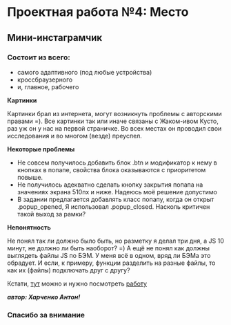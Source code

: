 # Проектная работа №4: Место

## Мини-инстаграмчик

### Состоит из всего:

* самого адаптивного (под любые устройства)
* кроссбраузерного
* и, главное, рабочего

**Картинки**

Картинки брал из интернета, могут возникнуть проблемы с авторскими правами =). Все картинки 
так или иначе связаны с Жаком-ивом Кусто, раз уж он у нас на первой страничке. Во всех местах он проводил свои исследования и во многом (везде) преуспел.

**Некоторые проблемы**

* Не совсем получилось добавить блок .btn и модификатор к нему в кнопках в попапе, свойства блока оказываются с приоритетом повыше. 
* Не получилось адекватно сделать кнопку закрытия попапа на значениях экрана 510пх и ниже. Надеюсь моё решение допустимо
* В задании предлагается добавлять класс попапу, когда он открыт .popup_opened, Я использовал .popup_closed. Насколь критичен такой выход за рамки?

**Непонятность**

 Не понял так ли должно было быть, но разметку я делал три дня, а JS 10 минут, не должно ли быть наоборот? =)
 А ещё не понял как должны выглядеть файлы JS по БЭМ. У меня всё в одном, вряд ли БЭМа это обрадует.
 И если, к примеру, функции разделить на разные файлы, то как их (файлы) подключать друг с другу?

Кстати, [тут](https://norchah.github.io/mesto/index.html) можно и нужно посмотреть [работу](https://norchah.github.io/mesto/index.html)

***автор: Харченко Антон!***
### Спасибо за внимание


